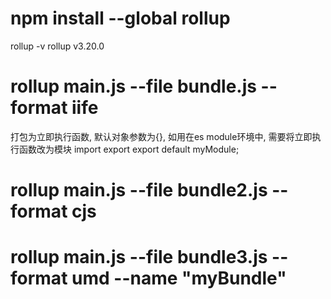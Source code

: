 <!--
 * @Description: 
 * @Author: xlm
 * @Date: 2023-03-20 14:25:14
 * @LastEditTime: 2023-03-21 11:37:07
 * @LastEditors: xlm
-->


# npm install --global rollup


rollup -v
rollup v3.20.0



# rollup main.js --file bundle.js --format iife

打包为立即执行函数, 默认对象参数为{}, 如用在es module环境中, 需要将立即执行函数改为模块 import export 
export default myModule;






# rollup main.js --file bundle2.js --format cjs


# rollup main.js --file bundle3.js --format umd --name "myBundle"